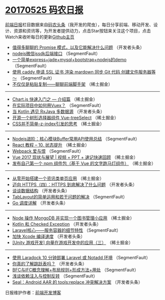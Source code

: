 # [20170525 码农日报](http://hao.caibaojian.com/date/2017/05/25)

[前端日报](http://caibaojian.com/c/news)栏目数据来自[码农头条](http://hao.caibaojian.com/)（我开发的爬虫），每日分享前端、移动开发、设计、资源和资讯等，为开发者提供动力，点击Star按钮来关注这个项目，点击Watch来收听每日的更新[Github主页](https://github.com/kujian/frontendDaily)
* [值得多聊聊的 Promise 模式，以及它能解决什么问题](http://hao.caibaojian.com/39202.html) （开发者头条）
* [nodejs微信jssdk后端接口](http://hao.caibaojian.com/39177.html) （SegmentFault）
* [一个简单express+jade+mysql+bootstrap+nodejs的demo](http://hao.caibaojian.com/39176.html) （SegmentFault）
* [使用 caddy 申请 SSL 证书 渲染 mardown 同步 Git 代码 创建文件服务器等～](http://hao.caibaojian.com/39184.html) （SegmentFault）
* [不仅仅是粘贴复制——聊聊前端脚手架](http://hao.caibaojian.com/39146.html) （稀土掘金）

***
* [Chart.js 快速入门之 &#8212; 介绍篇](http://hao.caibaojian.com/39138.html) （稀土掘金）
* [在实际项目中如何用Vuex？](http://hao.caibaojian.com/39179.html) （SegmentFault）
* [当 Kotlin 遇见 RxJava 多数据源](http://hao.caibaojian.com/39201.html) （开发者头条）
* [开源一个树形选择器组件 Vue-treeSelect](http://hao.caibaojian.com/39141.html) （稀土掘金）
* [CSS并不简单&#8211;z-index引发的思考](http://hao.caibaojian.com/39143.html) （稀土掘金）

***
* [Nodejs进阶：核心模块Buffer常用API使用总结](http://hao.caibaojian.com/39172.html) （SegmentFault）
* [React 教程 &#8211; 10. 状态提升](http://hao.caibaojian.com/39133.html) （稀土掘金）
* [Webpack 爱与恨](http://hao.caibaojian.com/39173.html) （SegmentFault）
* [Vue 2017 现状与展望 | 视频 + PPT + 速记快速回顾](http://hao.caibaojian.com/39134.html) （稀土掘金）
* [发布自己第一个 npm 组件包（基于 Vue 的文字跑马灯组件）](http://hao.caibaojian.com/39147.html) （稀土掘金）

***
* [从零开始搭建一个资讯类单页应用](http://hao.caibaojian.com/39148.html) （稀土掘金）
* [迈向 HTTPS（四）：HTTPS 到底解决了什么问题](http://hao.caibaojian.com/39188.html) （开发者头条）
* [谈谈数据结构](http://hao.caibaojian.com/39199.html) （开发者头条）
* [TabLayout的简单运用和若干问题的解决](http://hao.caibaojian.com/39178.html) （SegmentFault）
* [Go 调度详解](http://hao.caibaojian.com/39200.html) （开发者头条）

***
* [Node 操作 MongoDB 并实现一个图书管理小应用](http://hao.caibaojian.com/39142.html) （稀土掘金）
* [Kotlin 和 Checked Exception](http://hao.caibaojian.com/39203.html) （开发者头条）
* [Laravel核心——服务容器的细节特性](http://hao.caibaojian.com/39183.html) （SegmentFault）
* [加快 Xcode 编译速度](http://hao.caibaojian.com/39206.html) （开发者头条）
* [[Unity 游戏开发] 向量在游戏开发中的应用（三）](http://hao.caibaojian.com/39135.html) （稀土掘金）

***
* [使用 Laradock 10 分钟部署 Laravel 或 Notadd 环境](http://hao.caibaojian.com/39185.html) （SegmentFault）
* [你真的了解跳跃表吗？](http://hao.caibaojian.com/39196.html) （开发者头条）
* [BFC与IFC概念理解+布局规则+形成方法+用处](http://hao.caibaojian.com/39175.html) （SegmentFault）
* [浅谈依赖注入与控制反转](http://hao.caibaojian.com/39186.html) （SegmentFault）
* [Seal：Android AAR 的 tools:replace 冲突解决方案](http://hao.caibaojian.com/39208.html) （开发者头条）

日报维护作者：[前端开发博客](http://caibaojian.com/) 